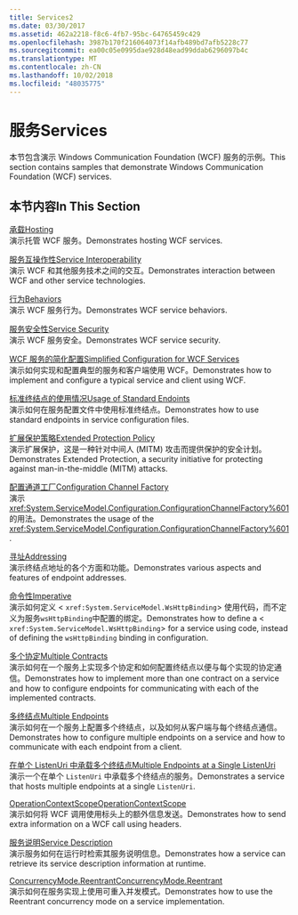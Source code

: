 ```yaml
---
title: Services2
ms.date: 03/30/2017
ms.assetid: 462a2218-f8c6-4fb7-95bc-64765459c429
ms.openlocfilehash: 3987b170f216064073f14afb489bd7afb5228c77
ms.sourcegitcommit: ea00c05e0995dae928d48ead99ddab6296097b4c
ms.translationtype: MT
ms.contentlocale: zh-CN
ms.lasthandoff: 10/02/2018
ms.locfileid: "48035775"
---
```

# <a name="services"></a><span data-ttu-id="6a84f-102">服务</span><span class="sxs-lookup"><span data-stu-id="6a84f-102">Services</span></span>
<span data-ttu-id="6a84f-103">本节包含演示 Windows Communication Foundation (WCF) 服务的示例。</span><span class="sxs-lookup"><span data-stu-id="6a84f-103">This section contains samples that demonstrate Windows Communication Foundation (WCF) services.</span></span>  
  
## <a name="in-this-section"></a><span data-ttu-id="6a84f-104">本节内容</span><span class="sxs-lookup"><span data-stu-id="6a84f-104">In This Section</span></span>  
 [<span data-ttu-id="6a84f-105">承载</span><span class="sxs-lookup"><span data-stu-id="6a84f-105">Hosting</span></span>](../../../../docs/framework/wcf/feature-details/hosting.md)  
 <span data-ttu-id="6a84f-106">演示托管 WCF 服务。</span><span class="sxs-lookup"><span data-stu-id="6a84f-106">Demonstrates hosting WCF services.</span></span>  
  
 [<span data-ttu-id="6a84f-107">服务互操作性</span><span class="sxs-lookup"><span data-stu-id="6a84f-107">Service Interoperability</span></span>](../../../../docs/framework/wcf/samples/service-interoperability.md)  
 <span data-ttu-id="6a84f-108">演示 WCF 和其他服务技术之间的交互。</span><span class="sxs-lookup"><span data-stu-id="6a84f-108">Demonstrates interaction between WCF and other service technologies.</span></span>  
  
 [<span data-ttu-id="6a84f-109">行为</span><span class="sxs-lookup"><span data-stu-id="6a84f-109">Behaviors</span></span>](../../../../docs/framework/wcf/samples/behaviors.md)  
 <span data-ttu-id="6a84f-110">演示 WCF 服务行为。</span><span class="sxs-lookup"><span data-stu-id="6a84f-110">Demonstrates WCF service behaviors.</span></span>  
  
 [<span data-ttu-id="6a84f-111">服务安全性</span><span class="sxs-lookup"><span data-stu-id="6a84f-111">Service Security</span></span>](../../../../docs/framework/wcf/samples/service-security.md)  
 <span data-ttu-id="6a84f-112">演示 WCF 服务安全。</span><span class="sxs-lookup"><span data-stu-id="6a84f-112">Demonstrates WCF service security.</span></span>  
  
 [<span data-ttu-id="6a84f-113">WCF 服务的简化配置</span><span class="sxs-lookup"><span data-stu-id="6a84f-113">Simplified Configuration for WCF Services</span></span>](../../../../docs/framework/wcf/samples/simplified-configuration-for-wcf-services.md)  
 <span data-ttu-id="6a84f-114">演示如何实现和配置典型的服务和客户端使用 WCF。</span><span class="sxs-lookup"><span data-stu-id="6a84f-114">Demonstrates how to implement and configure a typical service and client using WCF.</span></span>  
  
 [<span data-ttu-id="6a84f-115">标准终结点的使用情况</span><span class="sxs-lookup"><span data-stu-id="6a84f-115">Usage of Standard Endoints</span></span>](../../../../docs/framework/wcf/samples/usage-of-standard-endpoints.md)  
 <span data-ttu-id="6a84f-116">演示如何在服务配置文件中使用标准终结点。</span><span class="sxs-lookup"><span data-stu-id="6a84f-116">Demonstrates how to use standard endpoints in service configuration files.</span></span>
  
 [<span data-ttu-id="6a84f-117">扩展保护策略</span><span class="sxs-lookup"><span data-stu-id="6a84f-117">Extended Protection Policy</span></span>](../../../../docs/framework/wcf/samples/extended-protection-policy.md)  
 <span data-ttu-id="6a84f-118">演示扩展保护，这是一种针对中间人 (MITM) 攻击而提供保护的安全计划。</span><span class="sxs-lookup"><span data-stu-id="6a84f-118">Demonstrates Extended Protection, a security initiative for protecting against man-in-the-middle (MITM) attacks.</span></span>  
  
 [<span data-ttu-id="6a84f-119">配置通道工厂</span><span class="sxs-lookup"><span data-stu-id="6a84f-119">Configuration Channel Factory</span></span>](../../../../docs/framework/wcf/samples/configuration-channel-factory.md)  
 <span data-ttu-id="6a84f-120">演示 <xref:System.ServiceModel.Configuration.ConfigurationChannelFactory%601> 的用法。</span><span class="sxs-lookup"><span data-stu-id="6a84f-120">Demonstrates the usage of the <xref:System.ServiceModel.Configuration.ConfigurationChannelFactory%601>.</span></span>  
  
 [<span data-ttu-id="6a84f-121">寻址</span><span class="sxs-lookup"><span data-stu-id="6a84f-121">Addressing</span></span>](../../../../docs/framework/wcf/samples/addressing.md)  
 <span data-ttu-id="6a84f-122">演示终结点地址的各个方面和功能。</span><span class="sxs-lookup"><span data-stu-id="6a84f-122">Demonstrates various aspects and features of endpoint addresses.</span></span>  
  
 [<span data-ttu-id="6a84f-123">命令性</span><span class="sxs-lookup"><span data-stu-id="6a84f-123">Imperative</span></span>](../../../../docs/framework/wcf/samples/imperative.md)  
 <span data-ttu-id="6a84f-124">演示如何定义 <<!--zz xref:System.ServiceModel.WsHttpBinding --> `xref:System.ServiceModel.WsHttpBinding`> 使用代码，而不定义为服务`wsHttpBinding`中配置的绑定。</span><span class="sxs-lookup"><span data-stu-id="6a84f-124">Demonstrates how to define a <<!--zz xref:System.ServiceModel.WsHttpBinding --> `xref:System.ServiceModel.WsHttpBinding`> for a service using code, instead of defining the `wsHttpBinding` binding in configuration.</span></span>  
  
 [<span data-ttu-id="6a84f-125">多个协定</span><span class="sxs-lookup"><span data-stu-id="6a84f-125">Multiple Contracts</span></span>](../../../../docs/framework/wcf/samples/multiple-contracts.md)  
 <span data-ttu-id="6a84f-126">演示如何在一个服务上实现多个协定和如何配置终结点以便与每个实现的协定通信。</span><span class="sxs-lookup"><span data-stu-id="6a84f-126">Demonstrates how to implement more than one contract on a service and how to configure endpoints for communicating with each of the implemented contracts.</span></span>  
  
 [<span data-ttu-id="6a84f-127">多终结点</span><span class="sxs-lookup"><span data-stu-id="6a84f-127">Multiple Endpoints</span></span>](../../../../docs/framework/wcf/samples/multiple-endpoints.md)  
 <span data-ttu-id="6a84f-128">演示如何在一个服务上配置多个终结点，以及如何从客户端与每个终结点通信。</span><span class="sxs-lookup"><span data-stu-id="6a84f-128">Demonstrates how to configure multiple endpoints on a service and how to communicate with each endpoint from a client.</span></span>  
  
 [<span data-ttu-id="6a84f-129">在单个 ListenUri 中承载多个终结点</span><span class="sxs-lookup"><span data-stu-id="6a84f-129">Multiple Endpoints at a Single ListenUri</span></span>](../../../../docs/framework/wcf/samples/multiple-endpoints-at-a-single-listenuri.md)  
 <span data-ttu-id="6a84f-130">演示一个在单个 `ListenUri` 中承载多个终结点的服务。</span><span class="sxs-lookup"><span data-stu-id="6a84f-130">Demonstrates a service that hosts multiple endpoints at a single `ListenUri`.</span></span>  
  
 [<span data-ttu-id="6a84f-131">OperationContextScope</span><span class="sxs-lookup"><span data-stu-id="6a84f-131">OperationContextScope</span></span>](../../../../docs/framework/wcf/samples/operationcontextscope.md)  
 <span data-ttu-id="6a84f-132">演示如何将 WCF 调用使用标头上的额外信息发送。</span><span class="sxs-lookup"><span data-stu-id="6a84f-132">Demonstrates how to send extra information on a WCF call using headers.</span></span>  
  
 [<span data-ttu-id="6a84f-133">服务说明</span><span class="sxs-lookup"><span data-stu-id="6a84f-133">Service Description</span></span>](../../../../docs/framework/wcf/samples/service-description.md)  
 <span data-ttu-id="6a84f-134">演示服务如何在运行时检索其服务说明信息。</span><span class="sxs-lookup"><span data-stu-id="6a84f-134">Demonstrates how a service can retrieve its service description information at runtime.</span></span>  
  
 [<span data-ttu-id="6a84f-135">ConcurrencyMode.Reentrant</span><span class="sxs-lookup"><span data-stu-id="6a84f-135">ConcurrencyMode.Reentrant</span></span>](../../../../docs/framework/wcf/samples/concurrencymode-reentrant.md)  
 <span data-ttu-id="6a84f-136">演示如何在服务实现上使用可重入并发模式。</span><span class="sxs-lookup"><span data-stu-id="6a84f-136">Demonstrates how to use the Reentrant concurrency mode on a service implementation.</span></span>
